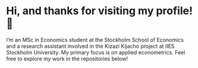 # Hi, and thanks for visiting my profile! 👋 

I’m an MSc in Economics student at the Stockholm School of Economics and a research assistant involved in the Kizazi Kijacho project at IIES Stockholm University. My primary focus is on applied econometrics. Feel free to explore my work in the repositories below!







 

 







